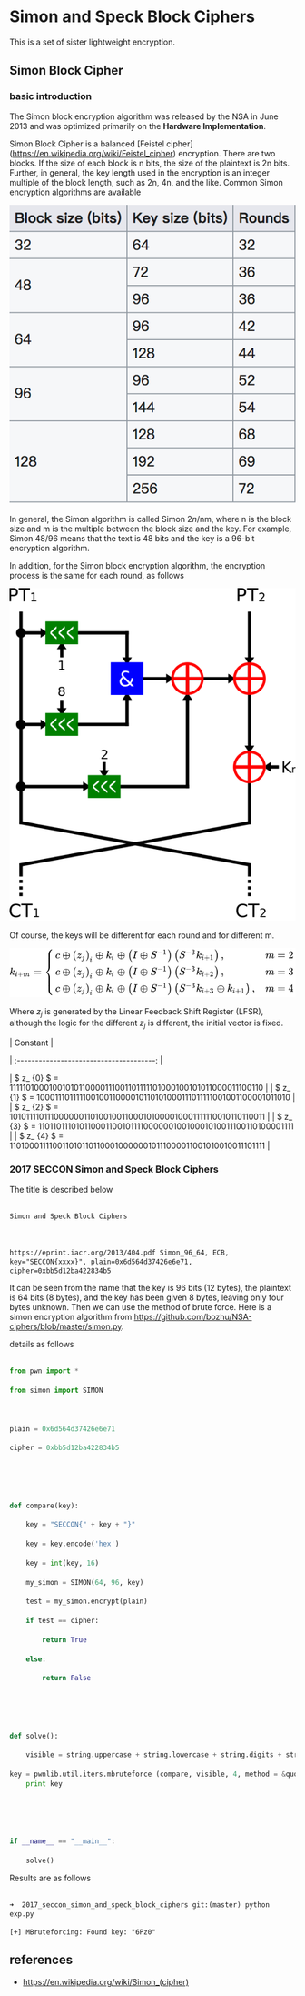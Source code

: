 # Simon and Speck Block Ciphers



This is a set of sister lightweight encryption.


## Simon Block Cipher



### basic introduction


The Simon block encryption algorithm was released by the NSA in June 2013 and was optimized primarily on the **Hardware Implementation**.


Simon Block Cipher is a balanced [Feistel cipher] (https://en.wikipedia.org/wiki/Feistel_cipher) encryption. There are two blocks. If the size of each block is n bits, the size of the plaintext is 2n bits. Further, in general, the key length used in the encryption is an integer multiple of the block length, such as 2n, 4n, and the like. Common Simon encryption algorithms are available


![](./figure/simon_cipher_mode.png)



In general, the Simon algorithm is called Simon 2*n*/nm, where n is the block size and m is the multiple between the block size and the key. For example, Simon 48/96 means that the text is 48 bits and the key is a 96-bit encryption algorithm.


In addition, for the Simon block encryption algorithm, the encryption process is the same for each round, as follows


![](./figure/Simon_block_cipher.png)



Of course, the keys will be different for each round and for different m.


![](./figure/simon_key_schedule.svg)



Where $z_j$ is generated by the Linear Feedback Shift Register (LFSR), although the logic for the different $z_j$ is different, the initial vector is fixed.


|                 Constant                 |

| :--------------------------------------: |

| $ z_ {0} $ = 11111010001001010110000111001101111101000100101011000011100110 |
| $ z_ {1} $ = 10001110111110010011000010110101000111011111001001100001011010 |
| $ z_ {2} $ = 10101111011100000011010010011000101000010001111110010110110011 |
| $ z_ {3} $ = 11011011101011000110010111100000010010001010011100110100001111 |
| $ z_ {4} $ = 11010001111001101011011000100000010111000011001010010011101111 |


### 2017 SECCON Simon and Speck Block Ciphers



The title is described below


```

Simon and Speck Block Ciphers



https://eprint.iacr.org/2013/404.pdf Simon_96_64, ECB, key="SECCON{xxxx}", plain=0x6d564d37426e6e71, cipher=0xbb5d12ba422834b5

```



It can be seen from the name that the key is 96 bits (12 bytes), the plaintext is 64 bits (8 bytes), and the key has been given 8 bytes, leaving only four bytes unknown. Then we can use the method of brute force. Here is a simon encryption algorithm from https://github.com/bozhu/NSA-ciphers/blob/master/simon.py.


details as follows


```python

from pwn import *

from simon import SIMON



plain = 0x6d564d37426e6e71

cipher = 0xbb5d12ba422834b5





def compare(key):

    key = "SECCON{" + key + "}"

    key = key.encode('hex')

    key = int(key, 16)

    my_simon = SIMON(64, 96, key)

    test = my_simon.encrypt(plain)

    if test == cipher:

        return True

    else:

        return False





def solve():

    visible = string.uppercase + string.lowercase + string.digits + string.punctuation + " "

key = pwnlib.util.iters.mbruteforce (compare, visible, 4, method = &quot;fixed&quot;)
    print key





if __name__ == "__main__":

    solve()

```



Results are as follows


```shell

➜  2017_seccon_simon_and_speck_block_ciphers git:(master) python exp.py

[+] MBruteforcing: Found key: "6Pz0"

```







## references


- https://en.wikipedia.org/wiki/Simon_(cipher)
